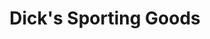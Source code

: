 ---
title: "Dick's Sporting Goods"
url: /lexington/dicks-sporting-goods-nicholasville-road/
shop: Sport
---
